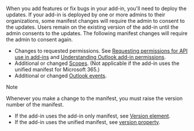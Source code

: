 When you add features or fix bugs in your add-in, you'll need to deploy the updates. If your add-in is deployed by one or more admins to their organizations, some manifest changes will require the admin to consent to the updates. Users remain on the existing version of the add-in until the admin consents to the updates. The following manifest changes will require the admin to consent again.

- Changes to requested permissions. See [Requesting permissions for API use in add-ins](../develop/requesting-permissions-for-api-use-in-content-and-task-pane-add-ins.md) and [Understanding Outlook add-in permissions](../outlook/understanding-outlook-add-in-permissions.md).
- Additional or changed [Scopes](/javascript/api/manifest/scopes). (Not applicable if the add-in uses the unified manifest for Microsoft 365.)
- Additional or changed [Outlook events](../outlook/autolaunch.md).

> [!NOTE]
> Whenever you make a change to the manifest, you must raise the version number of the manifest.
>
> - If the add-in uses the add-in only manifest, see [Version element](/javascript/api/manifest/version).
> - If the add-in uses the unified manifest, see [version property](/microsoft-365/extensibility/schema/root#version).